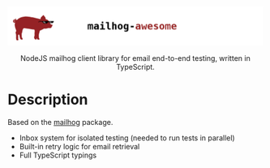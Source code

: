 <img src="https://github.com/derbenoo/mailhog-awesome/raw/master/docs/mailhog-awesome.png?sanitize=true" alt="mailhog-awesome" />

<p align="center">
NodeJS mailhog client library for email end-to-end testing, written in TypeScript.
</p>


# Description 
Based on the [mailhog](https://www.npmjs.com/package/mailhog) package. 



- Inbox system for isolated testing (needed to run tests in parallel)
- Built-in retry logic for email retrieval
- Full TypeScript typings